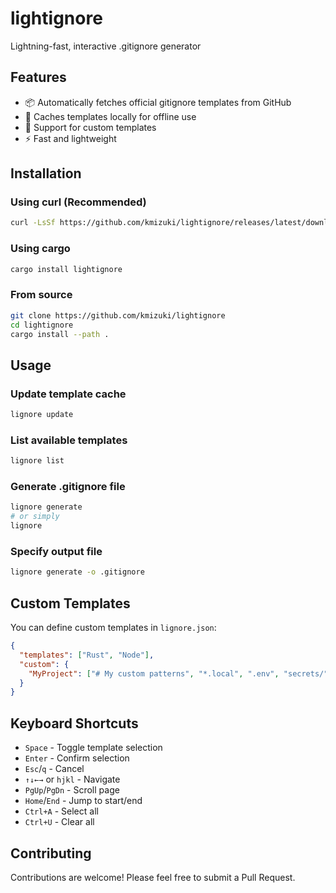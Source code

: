 # lightignore

Lightning-fast, interactive .gitignore generator

## Features

- 📦 Automatically fetches official gitignore templates from GitHub
- 💾 Caches templates locally for offline use
- 🔧 Support for custom templates
- ⚡ Fast and lightweight

## Installation

### Using curl (Recommended)

```bash
curl -LsSf https://github.com/kmizuki/lightignore/releases/latest/download/lightignore-installer.sh | sh
```

### Using cargo

```bash
cargo install lightignore
```

### From source

```bash
git clone https://github.com/kmizuki/lightignore
cd lightignore
cargo install --path .
```

## Usage

### Update template cache

```bash
lignore update
```

### List available templates

```bash
lignore list
```

### Generate .gitignore file

```bash
lignore generate
# or simply
lignore
```

### Specify output file

```bash
lignore generate -o .gitignore
```

## Custom Templates

You can define custom templates in `lignore.json`:

```json
{
  "templates": ["Rust", "Node"],
  "custom": {
    "MyProject": ["# My custom patterns", "*.local", ".env", "secrets/"]
  }
}
```

## Keyboard Shortcuts

- `Space` - Toggle template selection
- `Enter` - Confirm selection
- `Esc`/`q` - Cancel
- `↑↓←→` or `hjkl` - Navigate
- `PgUp`/`PgDn` - Scroll page
- `Home`/`End` - Jump to start/end
- `Ctrl+A` - Select all
- `Ctrl+U` - Clear all

## Contributing

Contributions are welcome! Please feel free to submit a Pull Request.
